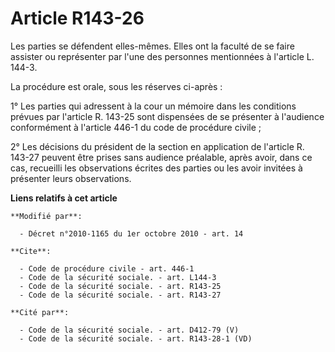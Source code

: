 # Article R143-26

Les parties se défendent elles-mêmes. Elles ont la faculté de se faire assister ou représenter par l'une des personnes
mentionnées à l'article L. 144-3. 

La procédure est orale, sous les réserves ci-après : 

1° Les parties qui adressent à la cour un mémoire dans les conditions prévues par l'article R. 143-25 sont dispensées de se
présenter à l'audience conformément à l'article 446-1 du code de procédure civile ; 

2° Les décisions du président de la section en application de l'article R. 143-27 peuvent être prises sans audience
préalable, après avoir, dans ce cas, recueilli les observations écrites des parties ou les avoir invitées à présenter leurs
observations.

**Liens relatifs à cet article**

	**Modifié par**:

	  - Décret n°2010-1165 du 1er octobre 2010 - art. 14

	**Cite**:

	  - Code de procédure civile - art. 446-1
	  - Code de la sécurité sociale. - art. L144-3
	  - Code de la sécurité sociale. - art. R143-25
	  - Code de la sécurité sociale. - art. R143-27

	**Cité par**:

	  - Code de la sécurité sociale. - art. D412-79 (V)
	  - Code de la sécurité sociale. - art. R143-28-1 (VD)
